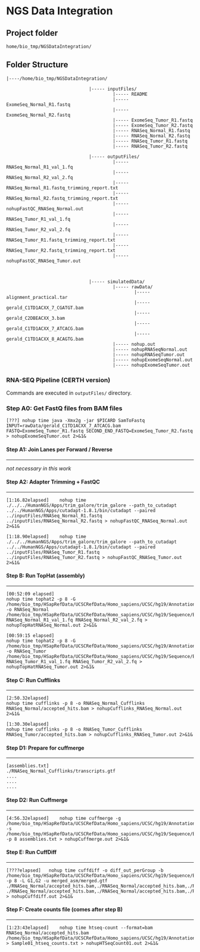 # NGS Data Integration

## Project folder

`home/bio_tmp/NGSDataIntegration/`

## Folder Structure

```
|----/home/bio_tmp/NGSDataIntegration/

			                   |----- inputFiles/
										|----- README
										|----- ExomeSeq_Normal_R1.fastq
							            |----- ExomeSeq_Normal_R2.fastq
										|----- ExomeSeq_Tumor_R1.fastq
										|----- ExomeSeq_Tumor_R2.fastq
										|----- RNASeq_Normal_R1.fastq
										|----- RNASeq_Normal_R2.fastq
										|----- RNASeq_Tumor_R1.fastq
										|----- RNASeq_Tumor_R2.fastq
							   
			                   |----- outputFiles/
										|----- RNASeq_Normal_R1_val_1.fq
										|----- RNASeq_Normal_R2_val_2.fq
										|----- RNASeq_Normal_R1.fastq_trimming_report.txt  
										|----- RNASeq_Normal_R2.fastq_trimming_report.txt
					                    |----- nohupFastQC_RNASeq_Normal.out
										|----- RNASeq_Tumor_R1_val_1.fq
										|----- RNASeq_Tumor_R2_val_2.fq
										|----- RNASeq_Tumor_R1.fastq_trimming_report.txt  
										|----- RNASeq_Tumor_R2.fastq_trimming_report.txt
										|----- nohupFastQC_RNASeq_Tumor.out
										

							   
			                   |----- simulatedData/
										|----- rawData/
												|----- alignment_practical.tar
												|----- gerald_C1TD1ACXX_7_CGATGT.bam
												|----- gerald_C2DBEACXX_3.bam
												|----- gerald_C1TD1ACXX_7_ATCACG.bam
												|----- gerald_C1TD1ACXX_8_ACAGTG.bam
										|----- nohup.out
										|----- nohupRNASeqNormal.out
										|----- nohupRNASeqTumor.out
										|----- nohupExomeSeqNormal.out
										|----- nohupExomeSeqTumor.out										
```


### RNA-SEQ Pipeline (CERTH version)
Commands are executed in `outputFiles/`  directory.


### Step A0: Get FastQ files from BAM files
```
[???] nohup time java -Xmx2g -jar $PICARD SamToFastq INPUT=rawData/gerald_C1TD1ACXX_7_ATCACG.bam FASTQ=ExomeSeq_Tumor_R1.fastq SECOND_END_FASTQ=ExomeSeq_Tumor_R2.fastq > nohupExomeSeqTumor.out 2>&1&
```


#### Step A1: Join Lanes per Forward / Reverse
-----------------------------------------
_not necessary in this work_


#### Step A2: Adapter Trimming + FastQC
----------------------------------
```
[1:16.82elapsed]	nohup time ./../../HumanNGS/Apps/trim_galore/trim_galore --path_to_cutadapt ../../HumanNGS/Apps/cutadapt-1.8.1/bin/cutadapt --paired ../inputFiles/RNASeq_Normal_R1.fastq ../inputFiles/RNASeq_Normal_R2.fastq > nohupFastQC_RNASeq_Normal.out 2>&1&
```

```
[1:18.90elapsed]	nohup time ./../../HumanNGS/Apps/trim_galore/trim_galore --path_to_cutadapt ../../HumanNGS/Apps/cutadapt-1.8.1/bin/cutadapt --paired ../inputFiles/RNASeq_Tumor_R1.fastq ../inputFiles/RNASeq_Tumor_R2.fastq > nohupFastQC_RNASeq_Tumor.out 2>&1&
```


#### Step B: Run TopHat (assembly)
-----------------------------

```
[00:52:09 elapsed]	
nohup time tophat2 -p 8 -G /home/bio_tmp/HSapRefData/UCSCRefData/Homo_sapiens/UCSC/hg19/Annotation/Genes/genes.gtf -o RNASeq_Normal /home/bio_tmp/HSapRefData/UCSCRefData/Homo_sapiens/UCSC/hg19/Sequence/Bowtie2Index/genome RNASeq_Normal_R1_val_1.fq RNASeq_Normal_R2_val_2.fq > nohupTopHatRNASeq_Normal.out 2>&1&
```
```
[00:59:15 elapsed]      
nohup time tophat2 -p 8 -G /home/bio_tmp/HSapRefData/UCSCRefData/Homo_sapiens/UCSC/hg19/Annotation/Genes/genes.gtf -o RNASeq_Tumor /home/bio_tmp/HSapRefData/UCSCRefData/Homo_sapiens/UCSC/hg19/Sequence/Bowtie2Index/genome RNASeq_Tumor_R1_val_1.fq RNASeq_Tumor_R2_val_2.fq > nohupTopHatRNASeq_Tumor.out 2>&1&
```

#### Step C: Run Cufflinks
---------------------
```
[2:50.32elapsed]	
nohup time cufflinks -p 8 -o RNASeq_Normal_Cufflinks RNASeq_Normal/accepted_hits.bam > nohupCufflinks_RNASeq_Normal.out 2>&1&
```
```
[1:30.30elapsed]
nohup time cufflinks -p 8 -o RNASeq_Tumor_Cufflinks RNASeq_Tumor/accepted_hits.bam > nohupCufflinks_RNASeq_Tumor.out 2>&1&
```
#### Step D1: Prepare for cuffmerge
-------------------------------
```
[assemblies.txt]
./RNASeq_Normal_Cufflinks/transcripts.gtf
....
....
....
```


#### Step D2: Run Cuffmerge
---------------------
```
[4:56.32elapsed]	nohup time cuffmerge -g /home/bio_tmp/HSapRefData/UCSCRefData/Homo_sapiens/UCSC/hg19/Annotation/Genes/genes.gtf -s /home/bio_tmp/HSapRefData/UCSCRefData/Homo_sapiens/UCSC/hg19/Sequence/Bowtie2Index/genome.fa -p 8 assemblies.txt > nohupCuffmerge.out 2>&1&
```

#### Step E: Run CuffDiff
--------------------
```
[????elapsed]	nohup time cuffdiff -o diff_out_perGroup -b /home/bio_tmp/HSapRefData/UCSCRefData/Homo_sapiens/UCSC/hg19/Sequence/Bowtie2Index/genome.fa -p 8 -L G1,G2 -u merged_asm/merged.gtf ./RNASeq_Normal/accepted_hits.bam,./RNASeq_Normal/accepted_hits.bam,./RNASeq_Normal/accepted_hits.bam,./RNASeq_Normal/accepted_hits.bam,./RNASeq_Normal/accepted_hits.bam ./RNASeq_Normal/accepted_hits.bam,./RNASeq_Normal/accepted_hits.bam,./RNASeq_Normal/accepted_hits.bam,./RNASeq_Normal/accepted_hits.bam,./RNASeq_Normal/accepted_hits.bam,./RNASeq_Normal/accepted_hits.bam > nohupCuffdiff.out 2>&1&
```

#### Step F: Create counts file (comes after step B)
---------------------------
```
[1:23:43elapsed]	nohup time htseq-count --format=bam RNASeq_Normal/accepted_hits.bam /home/bio_tmp/HSapRefData/UCSCRefData/Homo_sapiens/UCSC/hg19/Annotation/Genes/genes.gtf > Sample01_htseq_counts.txt > nohupHTSeqCount01.out 2>&1&
```
